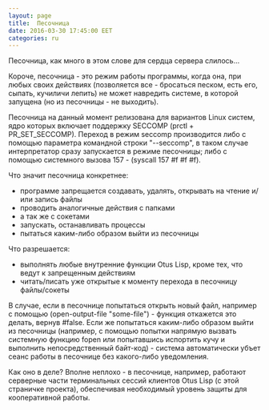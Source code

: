 ```yaml
---
layout: page
title:  Песочница
date: 2016-03-30 17:45:00 EET
categories: ru
---
```


   Песочница, как много в этом слове для сердца сервера слилось...

   Короче, песочница - это режим работы программы, когда она, при любых своих действиях (позволяется все - бросаться песком, есть его, сыпать, кучиличи лепить) не может навредить системе, в которой запущена (но из песочницы - не выходить).
   
   Песочница на данный момент релизована для вариантов Linux систем, ядро которых включает поддержку SECCOMP (prctl + PR_SET_SECCOMP). Переход в режим seccomp производится либо с помощью параметра командной строки "--seccomp", в таком случае интерпретатор сразу запускается в режиме песочницы; либо с помощью системного вызова 157 - (syscall 157 #f #f #f). 
   
   Что значит песочница конкретнее:
  * программе запрещается создавать, удалять, открывать на чтение и/или запись файлы
  * проводить аналогичные действия с папками
  * а так же с сокетами
  * запускать, останавливать процессы
  * пытаться каким-либо образом выйти из песочницы

   Что разрешается:
  * выполнять любые внутренние функции Otus Lisp, кроме тех, что ведут к запрещенным действиям
  * читать/писать уже открытые к моменту перехода в песочницу файлы/сокеты
  
   В случае, если в песочнице попытаться открыть новый файл, например с помощью (open-output-file "some-file") - функция откажется это делать, вернув #false. Если же попытаться каким-либо образом выйти из песочницы (например, с помощью попытки напрямую вызвать системную функцию fopen или попытавшись испортить кучу и выполнить непосредственный байт-код) - система автоматически убъет сеанс работы в песочнице без какого-либо уведомления.
   
   Как оно в деле? Вполне неплохо - в песочнице, например, работают серверные части терминальных сессий клиентов Otus Lisp (с этой страничке проекта), обеспечивая необходимый уровень защиты для кооперативной работы.